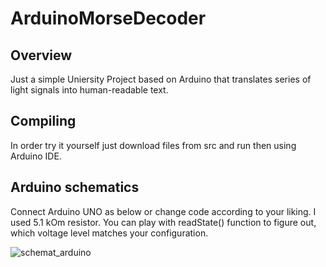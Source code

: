 # ArduinoMorseDecoder

## Overview
Just a simple Uniersity Project based on Arduino that translates series of light signals into human-readable text. 

## Compiling
In order try it yourself just download files from src and run then using Arduino IDE. 

## Arduino schematics
Connect Arduino UNO as below or change code according to your liking. I used 5.1 kOm resistor. You can play with readState() function to figure out, which voltage level matches your configuration.

![schemat_arduino](https://user-images.githubusercontent.com/88560899/211210012-607375d9-88eb-4b68-94d9-faa7bfdb340a.png)
